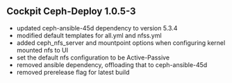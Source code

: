 ## Cockpit Ceph-Deploy 1.0.5-3

* updated ceph-ansible-45d dependency to version 5.3.4
* modified default templates for all.yml and nfss.yml
* added ceph_nfs_server and mountpoint options when configuring kernel mounted nfs to UI
* set the default nfs configuration to be Active-Passive
* removed ansible dependency, offloading that to ceph-ansible-45d
* removed prerelease flag for latest build